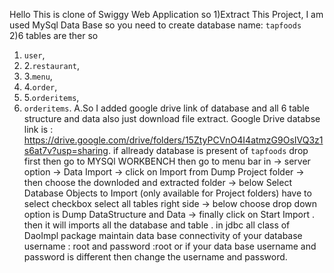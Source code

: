 Hello This is clone of Swiggy Web Application so
1)Extract This Project, I am used MySql Data Base so you need to create database name: `tapfoods`  
2)6 tables are ther so 
1. `user`,
2. 2.`restaurant`,
3.  3.`menu`,
4.  4.`order`,
5.  5.`orderitems`,
6.  `orderitems`.
A.So I added google drive link of database and all 6 table structure and data also just download file extract.
Google Drive databse link is : https://drive.google.com/drive/folders/15ZtyPCVnO4I4atmzG9OsIVQ3z1s6at7v?usp=sharing.
if allready database is present of `tapfoods` drop first then go to MYSQl WORKBENCH
then  go to menu bar in -> server option -> Data Import -> click on Import from Dump Project folder -> then choose the downloded and extracted folder -> below Select Database Objects to Import (only available for Project folders) have to select checkbox select all tables right side ->
below choose drop down option is Dump DataStructure and Data -> finally click on Start Import .
then it will imports all the database and table .
in jdbc all class of  DaoImpl package maintain data base connectivity of your database username : root and password :root or if your data base username and password is different then change the username and password.
